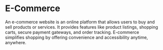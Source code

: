 # E-Commerce
An e-commerce website is an online platform that allows users to buy and sell products or services. It provides features like product listings, shopping carts, secure payment gateways, and order tracking. E-commerce simplifies shopping by offering convenience and accessibility anytime, anywhere.

